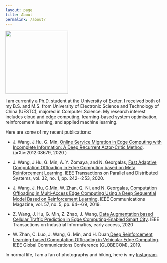 ```yaml
---
layout: page
title: About
permalink: /about/
---
```

<img src="{{ '/assets/images/profile_photo.jpg' | relative_url }}" width="200" height="200" />

I am currently a Ph.D. student at the University of Exeter. I received both of my B.S. and M.S. from University of Electronic Science and Technology of China (UESTC), majored in Computer Science. My research interest includes cloud and edge computing, learning-based system optimisation, reinforcement learning, and applied machine learning. 

Here are some of my recent publications:

* J. Wang, J.Hu, G. Min, [Online Service Migration in Edge Computing with Incomplete Information: A Deep Recurrent Actor-Critic Method](https://arxiv.org/abs/2012.08679). (arXiv:2012.08679, 2020 )

* J. Wang, J.Hu, G. Min, A. Y. Zomaya, and N. Georgalas, [Fast Adaptive Computation Offloading in Edge Computing based on Meta Reinforcement Learning](https://arxiv.org/abs/2008.02033). IEEE Transactions on Parallel and Distributed Systems, vol. 32, no. 1, pp. 242--253, 2020.

* J. Wang, J. Hu, G.Min, W. Zhan, Q. Ni, and N. Georgalas, [Computation Offloading in Multi-Access Edge Computing Using a Deep Sequential Model Based on Reinforcement Learning](https://ore.exeter.ac.uk/repository/bitstream/handle/10871/36902/confpaper.pdf;jsessionid=61B0B4362F3AFFAF5968729F1F23B01D?sequence=1). IEEE Communications Magazine, vol. 57, no. 5, pp. 64--69, 2019. 

* Z. Wang, J. Hu, G. Min, Z. Zhao, J. Wang, [Data Augmentation based Cellular Traffic Prediction in Edge Computing-Enabled Smart City](https://ieeexplore.ieee.org/document/9140397). IEEE Transactions on Industrial Informatics, early access, 2020

* W. Zhan, C. Luo, J. Wang, G. Min, and H. Duan,[Deep Reinforcement Learning-based Computation Offloading in Vehicular Edge Computing](https://ieeexplore.ieee.org/abstract/document/9013982). IEEE Global Communications Conference (GLOBECOM), 2019.

In normal life, I am a fan of photography and hiking, here is my [Instagram](https://www.instagram.com/linkpark1904/).